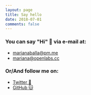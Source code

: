 ```yaml
---
layout: page
title: Say hello
date: 2018-07-01
comments: false
---
```


### You can say "Hi" 👋 via e-mail at:
* marianaballa@pm.me 
* mariana@openlabs.cc

### Or/And follow me on:
* [Twitter 🐥](https://twitter.com/mariana_balla)
* [GitHub 🐱](https://github.com/marianaballa)
